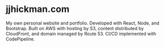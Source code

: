 # jjhickman.com

My own personal website and portfolio. Developed with React, Node, and Bootstrap. Built on AWS with hosting by S3, content distributed by CloudFront, and domain managed by Route 53. CI/CD implemented with CodePipeline.
